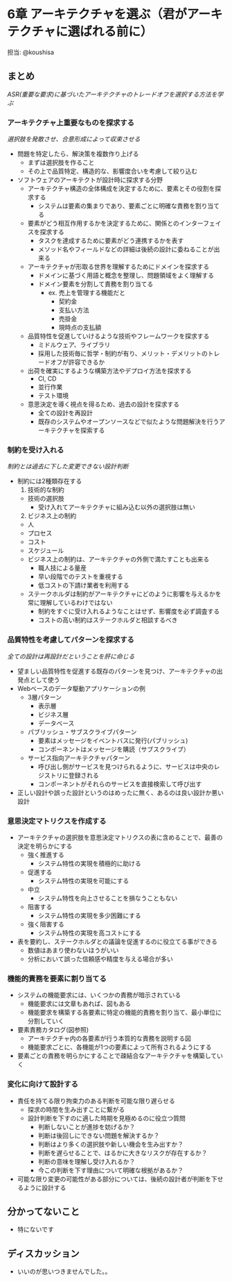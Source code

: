 # 6章 アーキテクチャを選ぶ（君がアーキテクチャに選ばれる前に）

担当: @koushisa

## まとめ

_ASR(重要な要求)に基づいたアーキテクチャのトレードオフを選択する方法を学ぶ_  

### アーキテクチャ上重要なものを探求する

_選択肢を発散させ、合意形成によって収束させる_

- 問題を特定したら、解決策を複数作り上げる
  - まずは選択肢を作ること
  - その上で品質特定、構造的な、影響度合いを考慮して絞り込む
- ソフトウェアのアーキテクトが設計時に探求する分野
  - アーキテクチャ構造の全体構成を決定するために、要素とその役割を探求する
    - システムは要素の集まりであり、要素ごとに明確な責務を割り当てる
  - 要素がどう相互作用するかを決定するために、関係とのインターフェイスを探求する
    - タスクを達成するために要素がどう連携するかを表す
    - メソッド名やフィールドなどの詳細は後続の設計に委ねることが出来る
  - アーキテクチャが形取る世界を理解するためにドメインを探求する
    - ドメインに基づく用語と概念を整理し、問題領域をよく理解する
    - ドメイン要素を分割して責務を割り当てる
      - ex. 売上を管理する機能だと
        - 契約金
        - 支払い方法
        - 売掛金
        - 現時点の支払額
  - 品質特性を促進していけるような技術やフレームワークを探求する
    - ミドルウェア、ライブラリ
    - 採用した技術毎に哲学・制約が有り、メリット・デメリットのトレードオフが許容できるか
  - 出荷を確実にするような構築方法やデプロイ方法を探求する
    - CI, CD
    - 並行作業
    - テスト環境
  - 意思決定を導く視点を得るため、過去の設計を探求する
    - 全ての設計を再設計
    - 既存のシステムやオープンソースなどで似たような問題解決を行うアーキテクチャを探索する

### 制約を受け入れる

_制約とは過去に下した変更できない設計判断_

- 制約には2種類存在する
  1. 技術的な制約
    - 技術の選択肢
      - 受け入れてアーキテクチャに組み込む以外の選択肢は無い
  2. ビジネス上の制約
    - 人
    - プロセス
    - コスト
    - スケジュール
  - ビジネス上の制約は、アーキテクチャの外側で満たすことも出来る
    - 職人技による量産
    - 早い段階でのテストを重視する
    - 低コストの下請け業者を利用する
  - ステークホルダは制約がアーキテクチャにどのように影響を与えるかを常に理解しているわけではない
    - 制約をすぐに受け入れるようなことはせず、影響度を必ず調査する
    - コストの高い制約はステークホルダと相談するべき

### 品質特性を考慮してパターンを探求する

_全ての設計は再設計だということを肝に命じる_

- 望ましい品質特性を促進する既存のパターンを見つけ、アーキテクチャの出発点として使う
- Webベースのデータ駆動アプリケーションの例
  - 3層パターン
    -  表示層
    - ビジネス層
    - データベース
  - パブリッシュ・サブスクライブパターン
    - 要素はメッセージをイベントバスに発行(パブリッシュ)
    - コンポーネントはメッセージを購読（サブスクライブ）
  - サービス指向アーキテクチャパターン
    - 呼び出し側がサービスを見つけられるように、サービスは中央のレジストリに登録される
    - コンポーネントがそれらのサービスを直接検索して呼び出す
- 正しい設計や誤った設計というのはめったに無く、あるのは良い設計か悪い設計

### 意思決定マトリクスを作成する

- アーキテクチャの選択肢を意思決定マトリクスの表に含めることで、最善の決定を明らかにする
  - 強く推進する
    - システム特性の実現を積極的に助ける
  - 促進する
    - システム特性の実現を可能にする
  - 中立
    - システム特性を向上させることを損なうこともない
  - 阻害する
    - システム特性の実現を多少困難にする
  - 強く阻害する
    - システム特性の実現を高コストにする
- 表を要約し、ステークホルダとの議論を促進するのに役立てる事ができる
  - 数値はあまり使わないほうがいい
  - 分析において誤った信頼感や精度を与える場合が多い

### 機能的責務を要素に割り当てる

- システムの機能要求には、いくつかの責務が暗示されている
  - 機能要求には文章もあれば、図もある
  - 機能要求を構築する各要素に特定の機能的責務を割り当て、最小単位に分割していく
- 要素責務カタログ(図参照)
  - アーキテクチャ内の各要素が行う本質的な責務を説明する図
  - 機能要求ごとに、各機能が1つの要素によって所有されるようにする
- 要素ごとの責務を明らかにすることで疎結合なアーキテクチャを構築していく

### 変化に向けて設計する

- 責任を持てる限り拘束力のある判断を可能な限り遅らせる
  - 探求の時間を生み出すことに繋がる
  - 設計判断を下すのに適した時期を見極めるのに役立つ質問
    - 判断しないことが進捗を妨げるか？
    - 判断は後回しにできない問題を解決するか？
    - 判断はより多くの選択肢や新しい機会を生み出すか？
    - 判断を遅らせることで、はるかに大きなリスクが存在するか？
    - 判断の意味を理解し受け入れるか？
    - 今この判断を下す理由について明確な根拠があるか？
- 可能な限り変更の可能性がある部分については、後続の設計者が判断を下せるように設計する

## 分かってないこと

- 特にないです

## ディスカッション

- いいのが思いつきませんでした。。

